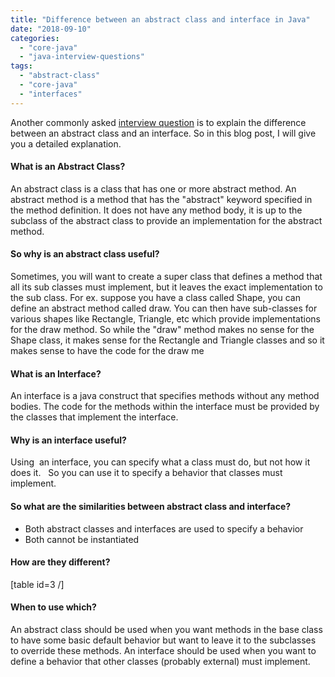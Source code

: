 ```yaml
---
title: "Difference between an abstract class and interface in Java"
date: "2018-09-10"
categories: 
  - "core-java"
  - "java-interview-questions"
tags: 
  - "abstract-class"
  - "core-java"
  - "interfaces"
---
```


Another commonly asked [interview question](https://learnjava.co.in/java-interview-questions/) is to explain the difference between an abstract class and an interface. So in this blog post, I will give you a detailed explanation.

#### What is an Abstract Class?

An abstract class is a class that has one or more abstract method. An abstract method is a method that has the "abstract" keyword specified in the method definition. It does not have any method body, it is up to the subclass of the abstract class to provide an implementation for the abstract method.

#### So why is an abstract class useful?

Sometimes, you will want to create a super class that defines a method that all its sub classes must implement, but it leaves the exact implementation to the sub class. For ex. suppose you have a class called Shape, you can define an abstract method called draw. You can then have sub-classes for various shapes like Rectangle, Triangle, etc which provide implementations for the draw method. So while the "draw" method makes no sense for the Shape class, it makes sense for the Rectangle and Triangle classes and so it makes sense to have the code for the draw me

#### What is an Interface?

An interface is a java construct that specifies methods without any method bodies. The code for the methods within the interface must be provided by the classes that implement the interface.

#### Why is an interface useful?

Using  an interface, you can specify what a class must do, but not how it does it.   So you can use it to specify a behavior that classes must implement.

#### So what are the similarities between abstract class and interface?

- Both abstract classes and interfaces are used to specify a behavior
- Both cannot be instantiated

#### How are they different?

\[table id=3 /\]

#### When to use which?

An abstract class should be used when you want methods in the base class to have some basic default behavior but want to leave it to the subclasses to override these methods. An interface should be used when you want to define a behavior that other classes (probably external) must implement.
